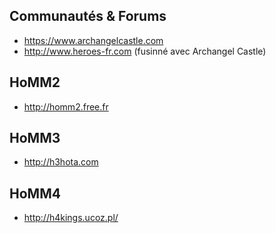 
Communautés & Forums
---

- https://www.archangelcastle.com
- http://www.heroes-fr.com (fusinné avec Archangel Castle)

HoMM2
---
- http://homm2.free.fr

HoMM3
---
- http://h3hota.com

HoMM4
---
- http://h4kings.ucoz.pl/

